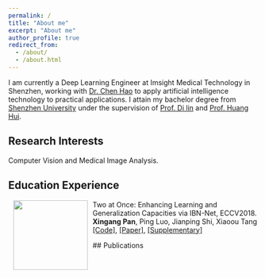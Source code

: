 ```yaml
---
permalink: /
title: "About me"
excerpt: "About me"
author_profile: true
redirect_from:
  - /about/
  - /about.html
---
```

I am currently a Deep Learning Engineer at Imsight Medical Technology in Shenzhen, working with [Dr. Chen Hao](http://appsrv.cse.cuhk.edu.hk/~hchen/) to apply artificial intelligence technology to practical applications.
I attain my bachelor degree from [Shenzhen University](https://www.szu.edu.cn/) under the supervision of [Prof. Di lin](http://vcc.szu.edu.cn/Di_Lin/) and [Prof. Huang Hui](http://vcc.szu.edu.cn/~huihuang).

## Research Interests
Computer Vision and Medical Image Analysis.
## Education Experience
<dl>
<dt><img align="left" width="150" height="140" hspace="10" src="../images/bio-photo.jpg"><dt>
<dt> Two at Once: Enhancing Learning and Generalization Capacities via IBN-Net, ECCV2018.</dt>
<dd><strong>Xingang Pan</strong>, Ping Luo, Jianping Shi, Xiaoou Tang</dd><dd><a href="https://github.com/XingangPan/IBN-Net">[Code]</a>, <a href="https://arxiv.org/abs/1807.09441">[Paper]</a>, <a href="https://xingangpan.github.io/files/IBNNet-sup.pdf">[Supplementary]</a></dd>
</dl>
## Publications
